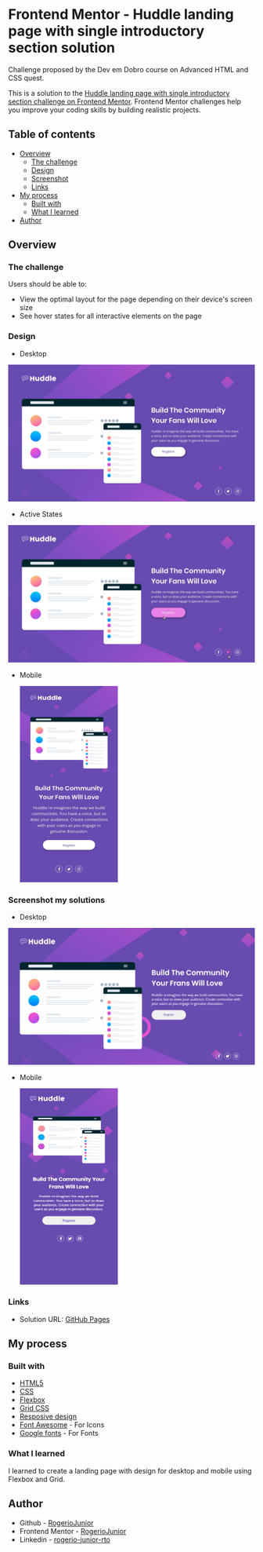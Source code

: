 # Frontend Mentor - Huddle landing page with single introductory section solution

Challenge proposed by the Dev em Dobro course on Advanced HTML and CSS quest.

This is a solution to the [Huddle landing page with single introductory section challenge on Frontend Mentor](https://www.frontendmentor.io/challenges/huddle-landing-page-with-a-single-introductory-section-B_2Wvxgi0). Frontend Mentor challenges help you improve your coding skills by building realistic projects. 

## Table of contents

- [Overview](#overview)
  - [The challenge](#the-challenge)
  - [Design](#design)
  - [Screenshot](#screenshot-my-solutions)
  - [Links](#links)
- [My process](#my-process)
  - [Built with](#built-with)
  - [What I learned](#what-i-learned)
- [Author](#author)

## Overview

### The challenge

Users should be able to:

- View the optimal layout for the page depending on their device's screen size
- See hover states for all interactive elements on the page

### Design

- Desktop
<img src="src/design/desktop-design.jpg" alt="DesktopDesign">

- Active States
<img src="src/design/active-states.jpg" alt="Active States Design">

- Mobile

  <img src="src/design/mobile-design.jpg" alt="Mobile Design" width="200px" height="400">

### Screenshot my solutions

- Desktop
<img src="src/design/desktop.gif" alt="Desktop">

- Mobile

  <img src="src/design/mobile.gif" alt="Desktop" width="200px" height="400">


### Links

- Solution URL: [GitHub Pages](https://rogeriojunior.github.io/landing-page-with-a-single-introductory-section/)

## My process

### Built with

- [HTML5](https://developer.mozilla.org/en-US/docs/Glossary/HTML5)
- [CSS](https://developer.mozilla.org/en-US/docs/Web/CSS)
- [Flexbox](https://developer.mozilla.org/en-US/docs/Learn/CSS/CSS_layout/Flexbox)
- [Grid CSS](https://developer.mozilla.org/en-US/docs/Web/CSS/grid)
- [Resposive design](https://developer.mozilla.org/en-US/docs/Web/CSS/grid)
- [Font Awesome](https://fontawesome.com/) - For Icons
- [Google fonts](https://fonts.google.com/) - For Fonts


### What I learned

I learned to create a landing page with design for desktop and mobile using Flexbox and Grid.


## Author

- Github - [RogerioJunior](https://github.com/RogerioJunior)
- Frontend Mentor - [RogerioJunior](https://www.frontendmentor.io/profile/RogerioJunior)
- Linkedin - [rogerio-junior-rto](https://www.linkedin.com/in/rogerio-junior-rto/)
